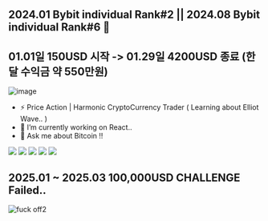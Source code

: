 ## 2024.01 Bybit individual Rank#2  ||  2024.08 Bybit individual Rank#6 👋
## 01.01일 150USD 시작 -> 01.29일 4200USD 종료 (한달 수익금 약 550만원)
![image](https://github.com/ImYourNote/ImYourNote/assets/151738467/14ace6f2-792a-4537-9806-86e7fd6bb521)

- ⚡ Price Action | Harmonic CryptoCurrency Trader ( Learning about Elliot Wave.. )
- 🔭 I’m currently working on React..
- 💬 Ask me about Bitcoin !!

<img src="https://img.shields.io/badge/Javascript-F7DF1E?style=for-the-badge&logo=javascript&logoColor=FFF"/>  <img src="https://img.shields.io/badge/HTML5-E34F26?style=for-the-badge&logo=html5&logoColor=FFF"/>  <img src="https://img.shields.io/badge/CSS3-1572B6?style=for-the-badge&logo=css3&logoColor=FFF"/>  <img src="https://img.shields.io/badge/jquery-0769AD?style=for-the-badge&logo=jquery&logoColor=FFF"/>  <a href="https://www.instagram.com/im_your_note" target="_blank"><img src="https://img.shields.io/badge/Instagram-000?style=social&logo=instagram&logoColor=E4405F"/></a>

##  2025.01 ~ 2025.03 100,000USD CHALLENGE Failed.. 
![fuck off2](https://github.com/user-attachments/assets/6fe903a1-5d91-4de1-be20-e76e39ccd228)



<!--
**ImYourNote/ImYourNote** is a ✨ _special_ ✨ repository because its `README.md` (this file) appears on your GitHub profile.
Here are some ideas to get you started:
- 🔭 I’m currently working on ...
- 🌱 I’m currently learning ...
- 👯 I’m looking to collaborate on ...
- 🤔 I’m looking for help with ...
- 💬 Ask me about ...
- 📫 How to reach me: ...
- 😄 Pronouns: ...
- ⚡ Fun fact: ...
-->
